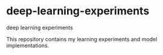 # deep-learning-experiments
deep learning experiments

This repository contains my learning experiments and model implementations.
